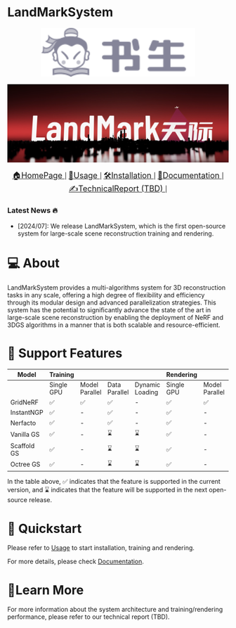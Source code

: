 # LandMarkSystem
<!-- <p align="center">
    <img src="https://img.shields.io/badge/Trainer-Ready-green"/>
    <img src="https://img.shields.io/badge/Renderer-Ready-green"/>
    <img src="https://img.shields.io/badge/Framework-Ready-green"/>
    <img src="https://img.shields.io/badge/Documentation-Preview-purple"/>
    <img src="https://img.shields.io/badge/License-MIT-orange"/>
</p> -->

<div align="center">

<p align="center">
    <picture>
    <img src="https://raw.githubusercontent.com/InternLandMark/LandMark_Documentation/4f09c93cbec0ad50d27ac52f858e7a6c541168d6/pictures/intern_logo.svg" width="350">
    </picture>
</p>

<p align="center">
    <picture>
    <img src="https://github.com/InternLandMark/LandMark_Documentation/blob/main/pictures/logo.png?raw=true" width="650">
    </picture>
</p>

<p align="center">
    <a href="https://landmark.intern-ai.org.cn/">
    <font size="4">
    🏠HomePage
    </font>
    </a>
    |
    <a href="./docs/en/quickstart.md">
    <font size="4">
    📘Usage
    </font>
    </a>
    |
    <a href="./docs/en/install.md">
    <font size="4">
    🛠️Installation
    </font>
    </a>
    |
    <a href="landmarksystem.readthedocs.io">
    <font size="4">
    📑Documentation
    </font>
    </a>
    |
    <a href="https://city-super.github.io/gridnerf/">
    <font size="4">
    ✍️TechnicalReport (TBD)
    </font>
    </a>
    |
    </a>
</p>

</div>


### Latest News 🔥

- [2024/07]: We release LandMarkSystem, which is the first open-source system for large-scale scene reconstruction training and rendering.

# 💻 About
LandMarkSystem provides a multi-algorithms system for 3D reconstruction tasks in any scale, offering a high degree of flexibility and efficiency through its modular design and advanced parallelization strategies. This system has the potential to significantly advance the state of the art in large-scale scene reconstruction by enabling the deployment of NeRF and 3DGS algorithms in a manner that is both scalable and resource-efficient.

# 🎨 Support Features

| Model         | Training       |                |                |                | Rendering      |                |                |                |                |
|---------------|----------------|----------------|----------------|----------------|----------------|----------------|----------------|----------------|----------------|
|               | Single GPU     | Model Parallel | Data Parallel  | Dynamic Loading| Single GPU     | Model Parallel | Data Parallel  | Dynamic Loading| Kernel Optimization   |
| GridNeRF      | ✅              | ✅              | ✅              | -              | ✅              | ✅              | ✅              | ✅              | -              |
| InstantNGP    | ✅              | -              | ✅              | -              | ✅              | -              | ✅              | ✅              | -              |
| Nerfacto      | ✅              | -              | ✅              | -              | ✅              | -              | ✅              | ✅              | -              |
| Vanilla GS    | ✅              | -              | ⌛              | ⌛             | ✅              | -              | ⌛              | ⌛             | ✅              |
| Scaffold GS   | ✅              | -              | ⌛              | ⌛             | ✅              | -              | ⌛              | ⌛             | ✅              |
| Octree GS     | ✅              | -              | ⌛              | ⌛             | ✅              | -              | ⌛              | ⌛             | ✅              |

In the table above, ✅ indicates that the feature is supported in the current version, and ⌛ indicates that the feature will be supported in the next open-source release.

# 🚀 Quickstart

Please refer to [Usage](./docs/en/quickstart.md) to start installation, training and rendering.

For more details, please check [Documentation](landmarksystem.readthedocs.io).

# 📖Learn More

For more information about the system architecture and training/rendering performance, please refer to our technical report (TBD).

<!-- # 🤝 Authors
The main work comes from the LandMark Team, Shanghai AI Laboratory.<br>

<img src="https://github.com/InternLandMark/LandMark_Documentation/blob/main/pictures/shailab_logo2.jpg?raw=true" width="450">

Here are our honorable Contributors:

<a href="https://github.com/InternLandMark/LandMarkSystem/graphs/contributors">
  <img src="https://contrib.rocks/image?repo=InternLandMark/LandMarkSystem" />
</a> -->
